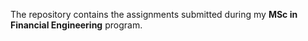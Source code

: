 The repository contains the assignments submitted during my **MSc in Financial Engineering** program.

